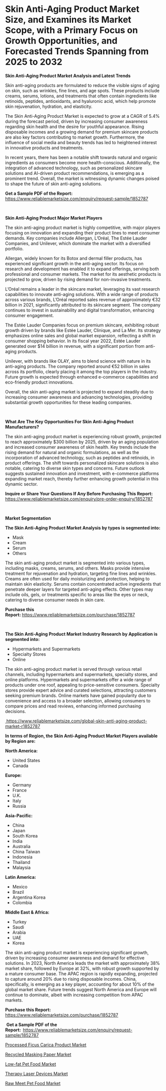 <p><h1>Skin Anti-Aging Product Market Size, and Examines its Market Scope, with a Primary Focus on Growth Opportunities, and Forecasted Trends Spanning from 2025 to 2032</h1></p><p><strong>Skin Anti-Aging Product Market Analysis and Latest Trends</strong></p>
<p><p>Skin anti-aging products are formulated to reduce the visible signs of aging on skin, such as wrinkles, fine lines, and age spots. These products include creams, serums, lotions, and treatments that often contain ingredients like retinoids, peptides, antioxidants, and hyaluronic acid, which help promote skin rejuvenation, hydration, and elasticity.</p><p>The Skin Anti-Aging Product Market is expected to grow at a CAGR of 5.4% during the forecast period, driven by increasing consumer awareness regarding skin health and the desire for youthful appearance. Rising disposable incomes and a growing demand for premium skincare products are also key factors contributing to market growth. Furthermore, the influence of social media and beauty trends has led to heightened interest in innovative products and treatments.</p><p>In recent years, there has been a notable shift towards natural and organic ingredients as consumers become more health-conscious. Additionally, the integration of advanced technology, such as personalized skincare solutions and AI-driven product recommendations, is emerging as a prominent trend. Overall, the market is witnessing dynamic changes poised to shape the future of skin anti-aging solutions.</p></p>
<p><strong>Get a Sample PDF of the Report:&nbsp;</strong> <a href="https://www.reliablemarketsize.com/enquiry/request-sample/1852787?utm_campaign=1999&utm_medium=2&utm_source=Github&utm_content=ia&utm_term=05042025&utm_id=skin-anti-aging-product">https://www.reliablemarketsize.com/enquiry/request-sample/1852787</a></p>
<p>&nbsp;</p>
<p><strong>Skin Anti-Aging Product Major Market Players</strong></p>
<p><p>The skin anti-aging product market is highly competitive, with major players focusing on innovation and expanding their product lines to meet consumer demands. Key companies include Allergan, L’Oréal, The Estée Lauder Companies, and Unilever, which dominate the market with a diversified portfolio.</p><p>Allergan, widely known for its Botox and dermal filler products, has experienced significant growth in the anti-aging sector. Its focus on research and development has enabled it to expand offerings, serving both professional and consumer markets. The market for its aesthetic products is projected to grow, driven by rising demand for non-invasive treatments.</p><p>L’Oréal remains a leader in the skincare market, leveraging its vast research capabilities to innovate anti-aging solutions. With a wide range of products across various brands, L’Oréal reported sales revenue of approximately €32 billion in 2021, significantly attributed to its skincare segment. The company continues to invest in sustainability and digital transformation, enhancing consumer engagement.</p><p>The Estée Lauder Companies focus on premium skincare, exhibiting robust growth driven by brands like Estée Lauder, Clinique, and La Mer. Its strategy emphasizes online sales and global market expansion, reflecting a shift in consumer shopping behavior. In its fiscal year 2022, Estée Lauder generated over $14 billion in revenue, with a significant portion from anti-aging products.</p><p>Unilever, with brands like OLAY, aims to blend science with nature in its anti-aging products. The company reported around €52 billion in sales across its portfolio, clearly placing it among the top players in the industry. Future growth is expected through enhanced e-commerce capabilities and eco-friendly product innovations.</p><p>Overall, the skin anti-aging market is projected to expand steadily due to increasing consumer awareness and advancing technologies, providing substantial growth opportunities for these leading companies.</p></p>
<p>&nbsp;</p>
<p><strong>What Are The Key Opportunities For Skin Anti-Aging Product Manufacturers?</strong></p>
<p><p>The skin anti-aging product market is experiencing robust growth, projected to reach approximately $300 billion by 2025, driven by an aging population and increased consumer awareness of skin health. Key trends include the rising demand for natural and organic formulations, as well as the incorporation of advanced technology, such as peptides and retinoids, in product offerings. The shift towards personalized skincare solutions is also notable, catering to diverse skin types and concerns. Future outlook suggests sustained innovation and investment, with e-commerce platforms expanding market reach, thereby further enhancing growth potential in this dynamic sector.</p></p>
<p><strong>Inquire or Share Your Questions If Any Before Purchasing This Report:</strong> <a href="https://www.reliablemarketsize.com/enquiry/pre-order-enquiry/1852787?utm_campaign=1999&utm_medium=2&utm_source=Github&utm_content=ia&utm_term=05042025&utm_id=skin-anti-aging-product">https://www.reliablemarketsize.com/enquiry/pre-order-enquiry/1852787</a></p>
<p>&nbsp;</p>
<p><strong>Market Segmentation</strong></p>
<p><strong>The Skin Anti-Aging Product Market Analysis by types is segmented into:</strong></p>
<p><ul><li>Mask</li><li>Cream</li><li>Serum</li><li>Others</li></ul></p>
<p><p>The skin anti-aging product market is segmented into various types, including masks, creams, serums, and others. Masks provide intensive treatment for rejuvenation and hydration, targeting fine lines and wrinkles. Creams are often used for daily moisturizing and protection, helping to maintain skin elasticity. Serums contain concentrated active ingredients that penetrate deeper layers for targeted anti-aging effects. Other types may include oils, gels, or treatments specific to areas like the eyes or neck, catering to diverse consumer needs in skin care.</p></p>
<p><strong>Purchase this Report:&nbsp;</strong><a href="https://www.reliablemarketsize.com/purchase/1852787?utm_campaign=1999&utm_medium=2&utm_source=Github&utm_content=ia&utm_term=05042025&utm_id=skin-anti-aging-product">https://www.reliablemarketsize.com/purchase/1852787</a></p>
<p>&nbsp;</p>
<p><strong>The Skin Anti-Aging Product Market Industry Research by Application is segmented into:</strong></p>
<p><ul><li>Hypermarkets and Supermarkets</li><li>Specialty Stores</li><li>Online</li></ul></p>
<p><p>The skin anti-aging product market is served through various retail channels, including hypermarkets and supermarkets, specialty stores, and online platforms. Hypermarkets and supermarkets offer a wide range of products under one roof, appealing to price-sensitive consumers. Specialty stores provide expert advice and curated selections, attracting customers seeking premium brands. Online markets have gained popularity due to convenience and access to a broader selection, allowing consumers to compare prices and read reviews, enhancing informed purchasing decisions.</p></p>
<p><a href="https://www.reliablemarketsize.com/global-skin-anti-aging-product-market-r1852787?utm_campaign=1999&utm_medium=2&utm_source=Github&utm_content=ia&utm_term=05042025&utm_id=skin-anti-aging-product">&nbsp;https://www.reliablemarketsize.com/global-skin-anti-aging-product-market-r1852787</a></p>
<p><strong>In terms of Region, the Skin Anti-Aging Product Market Players available by Region are:</strong></p>
<p>
    <p> <strong> North America: </strong>
        <ul>
            <li>United States</li>
            <li>Canada</li>
        </ul>
        </p> 
    <p> <strong> Europe: </strong>
        <ul>
            <li>Germany</li>
            <li>France</li>
            <li>U.K.</li>
            <li>Italy</li>
            <li>Russia</li>
        </ul>
        </p> 
    <p> <strong> Asia-Pacific: </strong>
        <ul>
            <li>China</li>
            <li>Japan</li>
            <li>South Korea</li>
            <li>India</li>
            <li>Australia</li>
            <li>China Taiwan</li>
            <li>Indonesia</li>
            <li>Thailand</li>
            <li>Malaysia</li>
        </ul>
        </p> 
    <p> <strong> Latin America: </strong>
        <ul>
            <li>Mexico</li>
            <li>Brazil</li>
            <li>Argentina Korea</li>
            <li>Colombia</li>
        </ul>
        </p> 
    <p> <strong> Middle East & Africa: </strong>
        <ul>
            <li>Turkey</li>
            <li>Saudi</li>
            <li>Arabia</li>
            <li>UAE</li>
            <li>Korea</li>
        </ul>
    </p>
    </p>
<p><p>The skin anti-aging product market is experiencing significant growth, driven by increasing consumer awareness and demand for effective solutions. In 2023, North America leads the market with approximately 38% market share, followed by Europe at 32%, with robust growth supported by a mature consumer base. The APAC region is rapidly expanding, projected to capture around 20% due to rising disposable incomes. China, specifically, is emerging as a key player, accounting for about 10% of the global market share. Future trends suggest North America and Europe will continue to dominate, albeit with increasing competition from APAC markets.</p></p>
<p><strong>Purchase this Report: </strong><a href="https://www.reliablemarketsize.com/purchase/1852787?utm_campaign=1999&utm_medium=2&utm_source=Github&utm_content=ia&utm_term=05042025&utm_id=skin-anti-aging-product">https://www.reliablemarketsize.com/purchase/1852787</a></p>
<p>&nbsp;<strong>Get a Sample PDF of the Report:&nbsp;&nbsp;</strong><a href="https://www.reliablemarketsize.com/enquiry/request-sample/1852787?utm_campaign=1999&utm_medium=2&utm_source=Github&utm_content=ia&utm_term=05042025&utm_id=skin-anti-aging-product">https://www.reliablemarketsize.com/enquiry/request-sample/1852787</a></p>
<p><strong></strong></p>
<p><p><a href="https://github.com/roffefaith6l/Market-Research-Report-List-1/blob/main/processed-ficus-carica-product-market.md?utm_campaign=1999&utm_medium=2&utm_source=Github&utm_content=ia&utm_term=05042025&utm_id=skin-anti-aging-product">Processed Ficus Carica Product Market</a></p><p><a href="https://github.com/suzorfazlikb/Market-Research-Report-List-1/blob/main/recycled-masking-paper-market.md?utm_campaign=1999&utm_medium=2&utm_source=Github&utm_content=ia&utm_term=05042025&utm_id=skin-anti-aging-product">Recycled Masking Paper Market</a></p><p><a href="https://github.com/semenbobbaxu/Market-Research-Report-List-1/blob/main/low-fat-pet-food-market.md?utm_campaign=1999&utm_medium=2&utm_source=Github&utm_content=ia&utm_term=05042025&utm_id=skin-anti-aging-product">Low-fat Pet Food Market</a></p><p><a href="https://github.com/erkidrhoy/Market-Research-Report-List-1/blob/main/therapy-laser-devices-market.md?utm_campaign=1999&utm_medium=2&utm_source=Github&utm_content=ia&utm_term=05042025&utm_id=skin-anti-aging-product">Therapy Laser Devices Market</a></p><p><a href="https://github.com/irisadoranrx/Market-Research-Report-List-1/blob/main/raw-meet-pet-food-market.md?utm_campaign=1999&utm_medium=2&utm_source=Github&utm_content=ia&utm_term=05042025&utm_id=skin-anti-aging-product">Raw Meet Pet Food Market</a></p></p>
